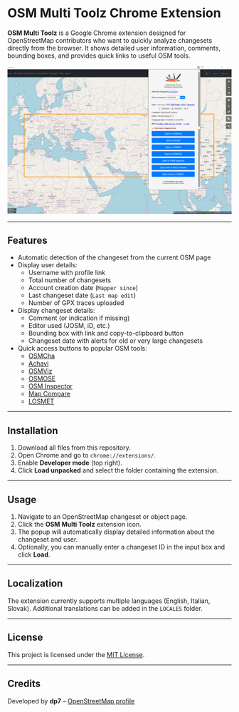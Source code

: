 # OSM Multi Toolz Chrome Extension

**OSM Multi Toolz** is a Google Chrome extension designed for OpenStreetMap contributors who want to quickly analyze changesets directly from the browser. It shows detailed user information, comments, bounding boxes, and provides quick links to useful OSM tools.

<img alt="OSM Multi Toolz" src="https://github.com/dp7x/OSM_Multi_Toolz_Chrome/blob/main/readme/osmmultitoolz.png" />

---

## Features

- Automatic detection of the changeset from the current OSM page
- Display user details:
  - Username with profile link
  - Total number of changesets
  - Account creation date (`Mapper since`)
  - Last changeset date (`Last map edit`)
  - Number of GPX traces uploaded
- Display changeset details:
  - Comment (or indication if missing)
  - Editor used (JOSM, iD, etc.)
  - Bounding box with link and copy-to-clipboard button
  - Changeset date with alerts for old or very large changesets
- Quick access buttons to popular OSM tools:
  - [OSMCha](https://osmcha.org)
  - [Achavi](https://overpass-api.de/achavi/)
  - [OSMViz](https://resultmaps.neis-one.org/osm-change-viz)
  - [OSMOSE](https://osmose.openstreetmap.fr/)
  - [OSM Inspector](https://tools.geofabrik.de/osmi/)
  - [Map Compare](https://mc.bbbike.org/)
  - [LOSMET](https://resultmaps.neis-one.org/osm-edits-tile/)

---

## Installation

1. Download all files from this repository.
2. Open Chrome and go to `chrome://extensions/`.
3. Enable **Developer mode** (top right).
4. Click **Load unpacked** and select the folder containing the extension.

---

## Usage

1. Navigate to an OpenStreetMap changeset or object page.
2. Click the **OSM Multi Toolz** extension icon.
3. The popup will automatically display detailed information about the changeset and user.
4. Optionally, you can manually enter a changeset ID in the input box and click **Load**.

---

## Localization

The extension currently supports multiple languages (English, Italian, Slovak). Additional translations can be added in the `LOCALES` folder.

---

## License

This project is licensed under the [MIT License](https://opensource.org/licenses/MIT).

---

## Credits

Developed by **dp7** – [OpenStreetMap profile](https://www.openstreetmap.org/user/dp7)
